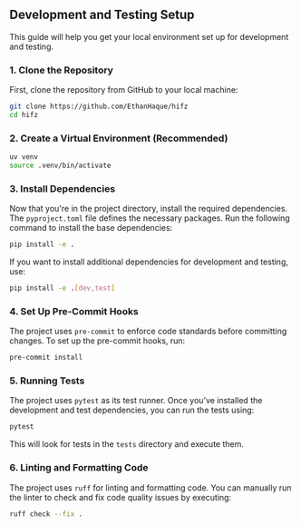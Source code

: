 ## Development and Testing Setup

This guide will help you get your local environment set up for development and testing.

### 1. Clone the Repository

First, clone the repository from GitHub to your local machine:

```bash
git clone https://github.com/EthanHaque/hifz
cd hifz
```

### 2. Create a Virtual Environment (Recommended)

```bash
uv venv
source .venv/bin/activate
```

### 3. Install Dependencies

Now that you're in the project directory, install the required dependencies. The `pyproject.toml` file defines the necessary packages. Run the following command to install the base dependencies:

```bash
pip install -e .
```

If you want to install additional dependencies for development and testing, use:

```bash
pip install -e .[dev,test]
```

### 4. Set Up Pre-Commit Hooks

The project uses `pre-commit` to enforce code standards before committing changes. To set up the pre-commit hooks, run:

```bash
pre-commit install
```

### 5. Running Tests

The project uses `pytest` as its test runner. Once you’ve installed the development and test dependencies, you can run the tests using:

```bash
pytest
```

This will look for tests in the `tests` directory and execute them.

### 6. Linting and Formatting Code

The project uses `ruff` for linting and formatting code. You can manually run the linter to check and fix code quality issues by executing:

```bash
ruff check --fix .
```
